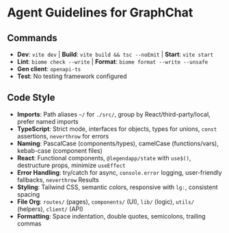 # Agent Guidelines for GraphChat

## Commands
- **Dev**: `vite dev` | **Build**: `vite build && tsc --noEmit` | **Start**: `vite start`
- **Lint**: `biome check --write` | **Format**: `biome format --write --unsafe`
- **Gen client**: `openapi-ts`
- **Test**: No testing framework configured

## Code Style
- **Imports**: Path aliases `~/` for `./src/`, group by React/third-party/local, prefer named imports
- **TypeScript**: Strict mode, interfaces for objects, types for unions, `const` assertions, `neverthrow` for errors
- **Naming**: PascalCase (components/types), camelCase (functions/vars), kebab-case (component files)
- **React**: Functional components, `@legendapp/state` with `use$()`, destructure props, minimize `useEffect`
- **Error Handling**: try/catch for async, `console.error` logging, user-friendly fallbacks, `neverthrow` Results
- **Styling**: Tailwind CSS, semantic colors, responsive with `lg:`, consistent spacing
- **File Org**: `routes/` (pages), `components/` (UI), `lib/` (logic), `utils/` (helpers), `client/` (API)
- **Formatting**: Space indentation, double quotes, semicolons, trailing commas